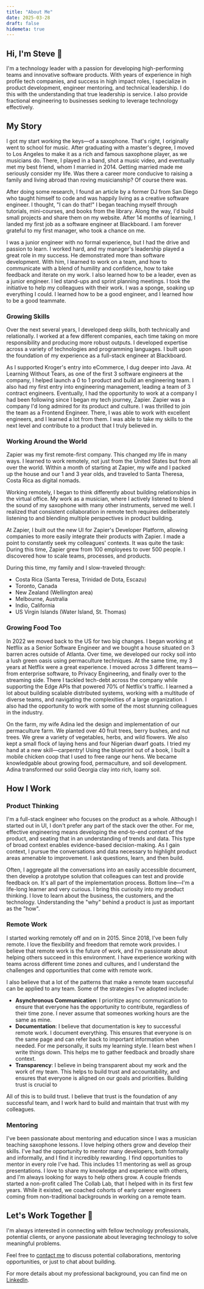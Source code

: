 ```yaml
---
title: "About Me"
date: 2025-03-28
draft: false
hidemeta: true
---
```


## Hi, I'm Steve 👋

I'm a technology leader with a passion for developing high-performing teams and innovative software products. With years of experience in high profile tech companies, and success in high impact roles, I specialize in product development, engineer mentoring, and technical leadership. I do this with the understanding that true leadership is service. I also provide fractional engineering to businesses seeking to leverage technology effectively.

## My Story

I got my start working the keys—of a saxophone. That's right, I originally went to school for music. After graduating with a master's degree, I moved to Los Angeles to make it as a rich and famous saxophone player, as we musicians do. There, I played in a band, shot a music video, and eventually met my best friend, whom I married in 2014. Getting married made me seriously consider my life. Was there a career more conducive to raising a family and living abroad than roving musicianship? Of course there was.

After doing some research, I found an article by a former DJ from San Diego who taught himself to code and was happily living as a creative software engineer. I thought, "I can do that!" I began teaching myself through tutorials, mini-courses, and books from the library. Along the way, I'd build small projects and share them on my website. After 14 months of learning, I landed my first job as a software engineer at Blackboard. I am forever grateful to my first manager, who took a chance on me. 

I was a junior engineer with no formal experience, but I had the drive and passion to learn. I worked hard, and my manager's leadership played a great role in my success. He demonstrated more than software development. With him, I learned to work on a team, and how to communicate with a blend of humility and confidence, how to take feedback and iterate on my work. I also learned how to be a leader, even as a junior engineer. I led stand-ups and sprint planning meetings. I took the initiative to help my colleagues with their work. I was a sponge, soaking up everything I could. I learned how to be a good engineer, and I learned how to be a good teammate.

### Growing Skills

Over the next several years, I developed deep skills, both technically and relationally. I worked at a few different companies, each time taking on more responsibility and producing more robust outputs. I developed expertise across a variety of technologies and programming languages. I built upon the foundation of my experience as a full-stack engineer at Blackboard. 

As I supported Kroger's entry into eCommerce, I dug deeper into Java. At Learning Without Tears, as one of the first 3 software engineers at the company, I helped launch a 0 to 1 product and build an engineering team. I also had my first entry into engineering management, leading a team of 3 contract engineers. Eventually, I had the opportunity to work at a company I had been following since I began my tech journey, Zapier. Zapier was a company I'd long admired for its product and culture. I was thrilled to join the team as a Frontend Engineer. There, I was able to work with excellent engineers, and I learned a lot from them. I was able to take my skills to the next level and contribute to a product that I truly believed in.

### Working Around the World

Zapier was my first remote-first company. This changed my life in many ways. I learned to work remotely, not just from the United States but from all over the world. Within a month of starting at Zapier, my wife and I packed up the house and our 1 and 3 year olds, and traveled to Santa Theresa, Costa Rica as digital nomads. 

Working remotely, I began to think differently about building relationships in the virtual office. My work as a musician, where I actively listened to blend the sound of my saxophone with many other instruments, served me well. I realized that consistent collaboration in remote tech requires deliberately listening to and blending multiple perspectives in product building. 

At Zapier, I built out the new UI for Zapier's Developer Platform, allowing companies to more easily integrate their products with Zapier.  I made a point to constantly seek my colleagues' contexts. It was quite the task: During this time, Zapier grew from 100 employees to over 500 people. I discovered how to scale teams, processes, and products. 

During this time, my family and I slow-traveled through:

- Costa Rica (Santa Teresa, Trinidad de Dota, Escazu)
- Toronto, Canada
- New Zealand (Wellington area)
- Melbourne, Australia
- Indio, California
- US Virgin Islands (Water Island, St. Thomas)

### Growing Food Too

In 2022 we moved back to the US for two big changes. I began working at Netflix as a Senior Software Engineer and we bought a house situated on 3 barren acres outside of Atlanta. Over time, we developed our rocky soil into a lush green oasis using permaculture techniques. At the same time, my 3 years at Netflix were a great experience. I moved across 3 different teams—from enterprise software, to Privacy Engineering, and finally over to the streaming side. There I tackled tech-debt across the company while supporting the Edge APIs that powered 70% of Netflix's traffic. I learned a lot about building scalable distributed systems, working with a multitude of diverse teams, and navigating the complexities of a large organization. I also had the opportunity to work with some of the most stunning colleagues in the industry.

On the farm, my wife Adina led the design and implementation of our permaculture farm. We planted over 40 fruit trees, berry bushes, and nut trees. We grew a variety of vegetables, herbs, and wild flowers. We also kept a small flock of laying hens and four Nigerian dwarf goats. I tried my hand at a new skill—carpentry! Using the blueprint out of a book, I built a mobile chicken coop that I used to free range our hens. We became knowledgable about growing food, permaculture, and soil development. Adina transformed our solid Georgia clay into rich, loamy soil. 

## How I Work

### Product Thinking

I'm a full-stack engineer who focuses on the product as a whole. Although I started out in UI, I don't prefer any part of the stack over the other. For me, effective engineering means developing the end-to-end context of the product, and seating that in an understanding of trends and data. This type of broad context enables evidence-based decision-making. As I gain context, I pursue the conversations and data necessary to highlight product areas amenable to improvement. I ask questions, learn, and then build. 

Often, I aggregate all the conversations into an easily accessible document, then develop a prototype solution that colleagues can test and provide feedback on. It's all part of the implementation process. Bottom line—I'm a life-long learner and very curious. I bring this curiosity into my product thinking. I love to learn about the business, the customers, and the technology. Understanding the "why" behind a product is just as important as the "how".

### Remote Work

I started working remotely off and on in 2015. Since 2018, I've been fully remote. I love the flexibility and freedom that remote work provides. I believe that remote work is the future of work, and I'm passionate about helping others succeed in this environment. I have experience working with teams across different time zones and cultures, and I understand the challenges and opportunities that come with remote work.

I also believe that a lot of the patterns that make a remote team successful can be applied to any team. Some of the strategies I've adopted include:

- **Asynchronous Communication**: I prioritize async communication to ensure that everyone has the opportunity to contribute, regardless of their time zone. I never assume that someones working hours are the same as mine. 
- **Documentation**: I believe that documentation is key to successful remote work. I document everything. This ensures that everyone is on the same page and can refer back to important information when needed. For me personally, it suits my learning style. I learn best when I write things down. This helps me to gather feedback and broadly share context.
- **Transparency**: I believe in being transparent about my work and the work of my team. This helps to build trust and accountability, and ensures that everyone is aligned on our goals and priorities. Building trust is crucial to 

All of this is to build trust. I believe that trust is the foundation of any successful team, and I work hard to build and maintain that trust with my colleagues. 

### Mentoring

I've been passionate about mentoring and education since I was a musician teaching saxophone lessons. I love helping others grow and develop their skills. I've had the opportunity to mentor many developers, both formally and informally, and I find it incredibly rewarding. I find opportunities to mentor in every role I've had. This includes 1:1 mentoring as well as group presentations. I love to share my knowledge and experience with others, and I'm always looking for ways to help others grow. A couple friends started a non-profit called The Collab Lab, that I helped with in its first few years. While it existed, we coached cohorts of early career engineers coming from non-traditional backgrounds in working on a remote team.

## Let's Work Together 🤝

I'm always interested in connecting with fellow technology professionals, potential clients, or anyone passionate about leveraging technology to solve meaningful problems.

Feel free to [contact me](mailto:steve@howtogardner.com) to discuss potential collaborations, mentoring opportunities, or just to chat about building.

For more details about my professional background, you can find me on [LinkedIn](https://linkedin.com/in/gardnersj).
